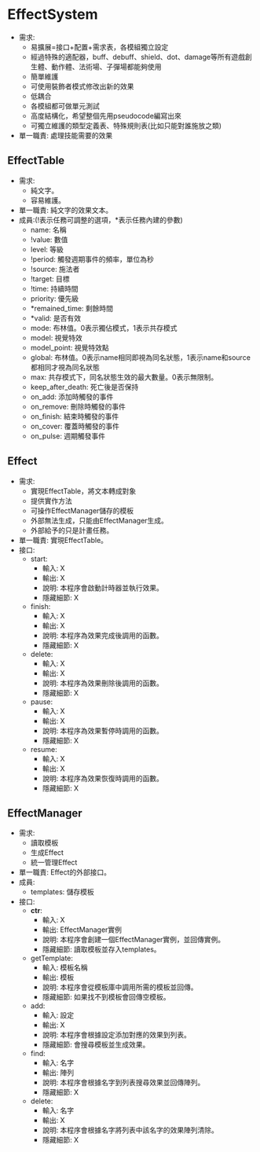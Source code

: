 # EffectSystem
- 需求:
    - 易擴展=接口+配置+需求表，各模組獨立設定
    - 經過特殊的適配器，buff、debuff、shield、dot、damage等所有遊戲創生體、動作體、法術場、子彈場都能夠使用
    - 簡單維護
    - 可使用裝飾者模式修改出新的效果
    - 低耦合
    - 各模組都可做單元測試
    - 高度結構化，希望整個先用pseudocode編寫出來
    - 可獨立維護的類型定義表、特殊規則表(比如只能對誰施放之類)    
- 單一職責: 處理技能需要的效果

## EffectTable
- 需求:
    - 純文字。
    - 容易維護。
- 單一職責: 純文字的效果文本。
- 成員:(!表示任務可調整的選項，*表示任務內建的參數)
    - name: 名稱
    - !value: 數值
    - level: 等級
    - !period: 觸發週期事件的頻率，單位為秒
    - !source: 施法者
    - !target: 目標
    - !time: 持續時間
    - priority: 優先級
    - *remained_time: 剩餘時間
    - *valid: 是否有效
    - mode: 布林值。0表示獨佔模式，1表示共存模式
    - model: 視覺特效
    - model_point: 視覺特效點
    - global: 布林值。0表示name相同即視為同名狀態，1表示name和source都相同才視為同名狀態
    - max: 共存模式下，同名狀態生效的最大數量。0表示無限制。
    - keep_after_death: 死亡後是否保持
    - on_add: 添加時觸發的事件
    - on_remove: 刪除時觸發的事件
    - on_finish: 結束時觸發的事件
    - on_cover: 覆蓋時觸發的事件
    - on_pulse: 週期觸發事件

## Effect
- 需求:
    - 實現EffectTable，將文本轉成對象
    - 提供實作方法
    - 可操作EffectManager儲存的模板
    - 外部無法生成，只能由EffectManager生成。
    - 外部給予的只是計畫任務。
- 單一職責: 實現EffectTable。
- 接口:
    - start:
        - 輸入: X
        - 輸出: X
        - 說明: 本程序會啟動計時器並執行效果。
        - 隱藏細節: X
    - finish:
        - 輸入: X
        - 輸出: X
        - 說明: 本程序為效果完成後調用的函數。
        - 隱藏細節: X
    - delete:
        - 輸入: X
        - 輸出: X
        - 說明: 本程序為效果刪除後調用的函數。
        - 隱藏細節: X
    - pause:
        - 輸入: X
        - 輸出: X
        - 說明: 本程序為效果暫停時調用的函數。
        - 隱藏細節: X
    - resume:
        - 輸入: X
        - 輸出: X
        - 說明: 本程序為效果恢復時調用的函數。
        - 隱藏細節: X

## EffectManager
- 需求:
    - 讀取模板
    - 生成Effect
    - 統一管理Effect
- 單一職責: Effect的外部接口。
- 成員:
    - templates: 儲存模板
- 接口:
    - __ctr__:
        - 輸入: X
        - 輸出: EffectManager實例
        - 說明: 本程序會創建一個EffectManager實例，並回傳實例。
        - 隱藏細節: 讀取模板並存入templates。
    - getTemplate:
        - 輸入: 模板名稱
        - 輸出: 模板
        - 說明: 本程序會從模板庫中調用所需的模板並回傳。
        - 隱藏細節: 如果找不到模板會回傳空模板。
    - add:
        - 輸入: 設定
        - 輸出: X
        - 說明: 本程序會根據設定添加對應的效果到列表。
        - 隱藏細節: 會搜尋模板並生成效果。
    - find:
        - 輸入: 名字
        - 輸出: 陣列
        - 說明: 本程序會根據名字到列表搜尋效果並回傳陣列。
        - 隱藏細節: X
    - delete:
        - 輸入: 名字
        - 輸出: X
        - 說明: 本程序會根據名字將列表中該名字的效果陣列清除。
        - 隱藏細節: X
